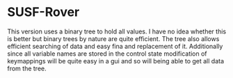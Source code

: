 # SUSF-Rover

This version uses a binary tree to hold all values. 
I have no idea whether this is better but binary trees by nature are quite efficient.
The tree also allows efficient searching of data and easy fina and replacement of it.
Additionally since all variable names are stored in the control state modification of keymappings will
be quite easy in a gui and so will being able to get all data from the tree.

